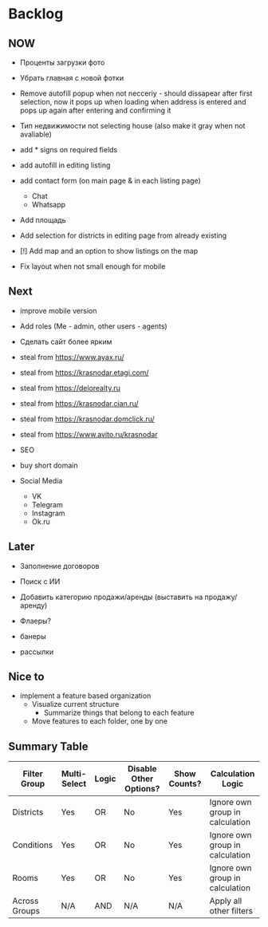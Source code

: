 # Backlog

## NOW

- Проценты загрузки фото
- Убрать главная с новой фотки

- Remove autofill popup when not necceriy - should dissapear after first selection, now it pops up when loading when address is entered and pops up again after entering and confirming it

- Тип недвижимости not selecting house (also make it gray when not avaliable)
- add * signs on required fields
- add autofill in editing listing

- add contact form (on main page & in each listing page)
  - Chat
  - Whatsapp

- Add площадь

- Add selection for districts in editing page from already existing

- [!] Add map and an option to show listings on the map

- Fix layout when not small enough for mobile

## Next

- improve mobile version
- Add roles (Me - admin, other users - agents)

- Сделать сайт более ярким

- steal from https://www.ayax.ru/
- steal from https://krasnodar.etagi.com/
- steal from https://delorealty.ru
- steal from https://krasnodar.cian.ru/
- steal from https://krasnodar.domclick.ru/
- steal from https://www.avito.ru/krasnodar

- SEO

- buy short domain 

- Social Media
  - VK
  - Telegram
  - Instagram
  - Ok.ru

## Later

- Заполнение договоров
- Поиск с ИИ

- Добавить категорию продажи/аренды (выставить на продажу/аренду)
- Флаеры?
- банеры
- рассылки

## Nice to

- implement a feature based organization
  - Visualize current structure
    - Summarize things that belong to each feature
  - Move features to each folder, one by one

## Summary Table

| Filter Group | Multi-Select | Logic | Disable Other Options? | Show Counts? | Calculation Logic |
|--------------|-------------|---------|-----------------------|--------------|----------------------------------|
| Districts | Yes | OR | No | Yes | Ignore own group in calculation |
| Conditions | Yes | OR | No | Yes | Ignore own group in calculation |
| Rooms | Yes | OR | No | Yes | Ignore own group in calculation |
| Across Groups| N/A | AND | N/A | N/A | Apply all other filters |  
